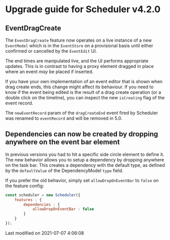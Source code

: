 # Upgrade guide for Scheduler v4.2.0

## EventDragCreate

The `EventDragCreate` feature now operates on a live instance of a new `EventModel` which is in the `EventStore` on a 
provisional basis until either confirmed or cancelled by the `EventEdit` UI.

The end times are manipulated live, and the UI performs appropriate updates. This is in contrast to having a proxy 
element dragged in place where an event *may* be placed if inserted.

If you have your own implementation of an event editor that is shown when drag create ends, this change might affect
its behaviour. If you need to know if the event being edited is the result of a drag create operation (or a double 
click on the timeline), you can inspect the new `isCreating` flag of the event record.

The `newEventRecord` param of the `dragCreateEnd` event fired by Scheduler was renamed to `eventRecord` and will be removed in 5.0.

## Dependencies can now be created by dropping anywhere on the event bar element

In previous versions you had to hit a specific side circle element to define it. The new behavior allows you to
setup a dependency by dropping anywhere on the task bar. This creates a dependency with the default type, as
defined by the `defaultValue` of the DependencyModel `type` field.

If you prefer the old behavior, simply set `allowDropOnEventBar` to `false` on the feature config:

```javascript
const scheduler = new Scheduler({
    features : {
        dependencies : {
            allowDropOnEventBar : false
        }
    }
});
```


<p class="last-modified">Last modified on 2021-07-07 4:06:08</p>